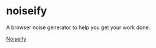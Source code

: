 # noiseify

A browser noise generator to help you get your work done.

[Noiseify](https://noisify.xyz/)
